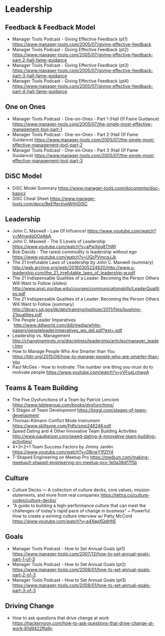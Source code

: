 # Leadership

## Feedback & Feedback Model

* Manager Tools Podcast - Giving Effective Feedback (pt1)
  https://www.manager-tools.com/2005/07/giving-effective-feedback
* Manager Tools Podcast - Giving Effective Feedback (pt2)
  https://www.manager-tools.com/2005/07/giving-effective-feedback-part-2-hall-fame-guidance
* Manager Tools Podcast - Giving Effective Feedback (pt3)
  https://www.manager-tools.com/2005/07/giving-effective-feedback-part-3-hall-fame-guidance
* Manager Tools Podcast - Giving Effective Feedback (pt4)
  https://www.manager-tools.com/2005/07/giving-effective-feedback-part-4-hall-fame-guidance

## One on Ones

* Manager Tools Podcast - One-on-Ones - Part 1 (Hall Of Fame Guidance)
  https://www.manager-tools.com/2005/07/the-single-most-effective-management-tool-part-1
* Manager Tools Podcast - One-on-Ones - Part 2 (Hall Of Fame Guidance)
  https://www.manager-tools.com/2005/07/the-single-most-effective-management-tool-part-2
* Manager Tools Podcast - One-on-Ones - Part 3 (Hall Of Fame Guidance)
  https://www.manager-tools.com/2005/07/the-single-most-effective-management-tool-part-3

## DiSC Model

* DiSC Model Summary
  https://www.manager-tools.com/documents/disc-basics
* DiSC Cheat Sheet
  https://www.manager-tools.com/docs/BeEffectiveWithDISC

## Leadership

* John C. Maxwell - Law Of Influence!
  https://www.youtube.com/watch?v=MmwdqDOeAbA
* John C. Maxwell - The 5 Levels of Leadership
  https://www.youtube.com/watch?v=aPwXeg8ThWI
* Bob Davids - The rarest commodity is leadership without ego
  https://www.youtube.com/watch?v=UQrPVmcgJJk
* The 21 Irrefutable Laws of Leadership by John C. Maxwell (summary)
  http://web.archive.org/web/20160305224820/http://www.u-leadership.com/the_21_irrefutable_laws_of_leadership-w.pdf
* The 21 Indispensable Qualities of a Leader: Becoming the Person Others Will Want to Follow (slides)
  http://www.ansc.purdue.edu/courses/communicationskills/LeaderQualities.pdf
* The 21 Indispensable Qualities of a Leader: Becoming the Person Others Will Want to Follow (summary)
  http://library.sd.gov/lib/dev/training/institute/2011/files/bushing-21qualities.pdf
* The People Leader Imperatives
  http://www.ddiworld.com/ddi/media/white-papers/peopleleaderimperatives_wp_ddi.pdf?ext=.pdf
* Leadership vs. Management
  http://changingminds.org/disciplines/leadership/articles/manager_leader.htm
* How to Manage People Who Are Smarter than You
  https://hbr.org/2015/08/how-to-manage-people-who-are-smarter-than-you
* Paul McGee - How to motivate: The number one thing you must do to motivate people
  https://www.youtube.com/watch?v=yVFoaLchwpA

## Teams & Team Building

* The Five Dysfunctions of a Team by Patrick Lencioni
  https://www.tablegroup.com/books/dysfunctions/
* 5 Stages of Team Development
  https://toggl.com/stages-of-team-development
* Thomas-Kilmann Conflict Mode Instrument
  https://www.skillsone.com/Pdfs/smp248248.pdf
* Speed Dating and 4 Other Innovative Team Building Activities
  http://www.paulkeijzer.com/speed-dating-4-innovative-team-building-activities/
* 4+3+2+1 Team Success Factors by Jimmy Janlén
  https://www.youtube.com/watch?v=0BcwY1fZtY4
* T-Shaped Engineering on Meetup Pro
  https://medium.com/making-meetup/t-shaped-engineering-on-meetup-pro-1e0a38df7f5b

## Culture

* Culture Decks — A collection of culture decks, core values, mission statements, and more from real companies
  https://tettra.co/culture-codes/culture-decks/
* "A guide to building a high-performance culture that can meet the challenges of today's rapid pace of change in business" ~ Powerful. How to create a winning culture interview w/ Patty McCord
  https://www.youtube.com/watch?v=a4XapXQdHhE

## Goals

* Manager Tools Podcast - How to Set Annual Goals (pt1)
  https://www.manager-tools.com/2007/12/how-to-set-annual-goals-part-1-of-3
* Manager Tools Podcast - How to Set Annual Goals (pt2)
  https://www.manager-tools.com/2008/01/how-to-set-annual-goals-part-2-of-3
* Manager Tools Podcast - How to Set Annual Goals (pt3)
  https://www.manager-tools.com/2008/01/how-to-set-annual-goals-part-3-of-3

## Driving Change

* How to ask questions that drive change at work
  https://hackernoon.com/how-to-ask-questions-that-drive-change-at-work-81d9422ffa9c
